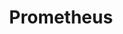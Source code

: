 ---
draft: false
title: Prometheus
content:
  id: prometheus
  name: Prometheus
  logo: /images/hosting-and-infrastructure/monitoring/prometheus/logo.png
  website: https://prometheus.io/
  iframe_website: /website-iframe/hosting-and-infrastructure/monitoring/prometheus
  dashboardImage: /images/hosting-and-infrastructure/monitoring/prometheus/screenshot-1.png
  short_description: Power your metrics and alerting with the leading open-source monitoring solution
  description: Prometheus, a Cloud Native Computing Foundation project, is a systems and service monitoring system. It collects metrics from configured targets at given intervals, evaluates rule expressions, displays the results, and can trigger alerts when specified conditions are observed.
  features:
    - title: Data model
      description: "Prometheus fundamentally stores all data as time series: streams of timestamped values belonging to the same metric and the same set of labeled dimensions. Besides stored time series, Prometheus may generate temporary derived time series as the result of queries."
    - title: Querying prometheus
      description: Prometheus provides a functional query language called PromQL (Prometheus Query Language) that lets the user select and aggregate time series data in real time. The result of an expression can either be shown as a graph, viewed as tabular data in Prometheus's expression browser, or consumed by external systems via the HTTP API.
    - title: Grafana support for prometheus
      description: "Grafana supports querying Prometheus. The Grafana data source for Prometheus is included since Grafana 2.5.0 (2015-10-28).

The following shows an example Grafana dashboard which queries Prometheus for data:"
    - title: Configuration
      description: Prometheus is configured via command-line flags and a configuration file. While the command-line flags configure immutable system parameters (such as storage locations, amount of data to keep on disk and in memory, etc.), the configuration file defines everything related to scraping jobs and their instances, as well as which rule files to load.
  screenshots:
    - /images/hosting-and-infrastructure/monitoring/prometheus/screenshot-1.png
    - /images/hosting-and-infrastructure/monitoring/prometheus/screenshot-2.png
---